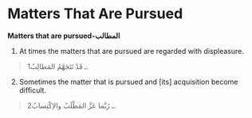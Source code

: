 Matters That Are Pursued
========================

**Matters that are pursued-المطالب**

1. At times the matters that are pursued are regarded with displeasure.

> 1ـ قَدْ تَتَجَهَّمُ المَطالِبُ.

2. Sometimes the matter that is pursued and [its] acquisition become
difficult.

> 2ـ رُبَّما عَزَّ المَطْلَبُ والاِكْتِسابُ.



